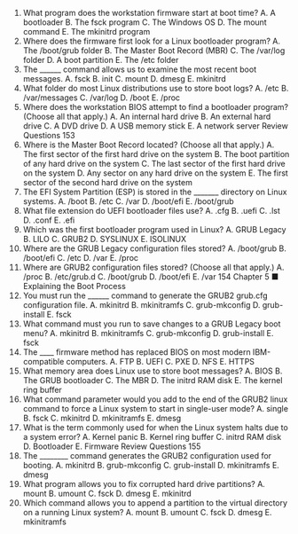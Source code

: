 1. What program does the workstation firmware start at boot time?
A. A bootloader
B. The fsck program
C. The Windows OS
D. The mount command
E. The mkinitrd program
2. Where does the firmware first look for a Linux bootloader program?
A. The /boot/grub folder
B. The Master Boot Record (MBR)
C. The /var/log folder
D. A boot partition
E. The /etc folder
3. The ______ command allows us to examine the most recent boot messages.
A. fsck
B. init
C. mount
D. dmesg
E. mkinitrd
4. What folder do most Linux distributions use to store boot logs?
A. /etc
B. /var/messages
C. /var/log
D. /boot
E. /proc
5. Where does the workstation BIOS attempt to find a bootloader program? (Choose all
that apply.)
A. An internal hard drive
B. An external hard drive
C. A DVD drive
D. A USB memory stick
E. A network server
Review Questions 153
6. Where is the Master Boot Record located? (Choose all that apply.)
A. The first sector of the first hard drive on the system
B. The boot partition of any hard drive on the system
C. The last sector of the first hard drive on the system
D. Any sector on any hard drive on the system
E. The first sector of the second hard drive on the system
7. The EFI System Partition (ESP) is stored in the _______ directory on Linux systems.
A. /boot
B. /etc
C. /var
D. /boot/efi
E. /boot/grub
8. What file extension do UEFI bootloader files use?
A. .cfg
B. .uefi
C. .lst
D. .conf
E. .efi
9. Which was the first bootloader program used in Linux?
A. GRUB Legacy
B. LILO
C. GRUB2
D. SYSLINUX
E. ISOLINUX
10. Where are the GRUB Legacy configuration files stored?
A. /boot/grub
B. /boot/efi
C. /etc
D. /var
E. /proc
11. Where are GRUB2 configuration files stored? (Choose all that apply.)
A. /proc
B. /etc/grub.d
C. /boot/grub
D. /boot/efi
E. /var
154 Chapter 5 ■ Explaining the Boot Process
12. You must run the ______ command to generate the GRUB2 grub.cfg configuration file.
A. mkinitrd
B. mkinitramfs
C. grub-mkconfig
D. grub-install
E. fsck
13. What command must you run to save changes to a GRUB Legacy boot menu?
A. mkinitrd
B. mkinitramfs
C. grub-mkconfig
D. grub-install
E. fsck
14. The ____ firmware method has replaced BIOS on most modern IBM-compatible computers.
A. FTP
B. UEFI
C. PXE
D. NFS
E. HTTPS
15. What memory area does Linux use to store boot messages?
A. BIOS
B. The GRUB bootloader
C. The MBR
D. The initrd RAM disk
E. The kernel ring buffer
16. What command parameter would you add to the end of the GRUB2 linux command to force
a Linux system to start in single-user mode?
A. single
B. fsck
C. mkinitrd
D. mkinitramfs
E. dmesg
17. What is the term commonly used for when the Linux system halts due to a system error?
A. Kernel panic
B. Kernel ring buffer
C. initrd RAM disk
D. Bootloader
E. Firmware
Review Questions 155
18. The ________ command generates the GRUB2 configuration used for booting.
A. mkinitrd
B. grub-mkconfig
C. grub-install
D. mkinitramfs
E. dmesg
19. What program allows you to fix corrupted hard drive partitions?
A. mount
B. umount
C. fsck
D. dmesg
E. mkinitrd
20. Which command allows you to append a partition to the virtual directory on a running
Linux system?
A. mount
B. umount
C. fsck
D. dmesg
E. mkinitramfs
